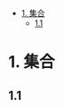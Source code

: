 <!-- START doctoc generated TOC please keep comment here to allow auto update -->
<!-- DON'T EDIT THIS SECTION, INSTEAD RE-RUN doctoc TO UPDATE -->


- [1. 集合](#1-%E9%9B%86%E5%90%88)
  - [1.1](#11)

<!-- END doctoc generated TOC please keep comment here to allow auto update -->

# 1. 集合
## 1.1 